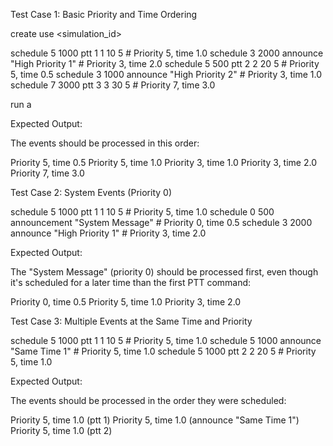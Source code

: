 Test Case 1: Basic Priority and Time Ordering

create
use <simulation_id>

schedule 5 1000 ptt 1 1 10 5      # Priority 5, time 1.0
schedule 3 2000 announce "High Priority 1" # Priority 3, time 2.0
schedule 5 500 ptt 2 2 20 5      # Priority 5, time 0.5
schedule 3 1000 announce "High Priority 2" # Priority 3, time 1.0
schedule 7 3000 ptt 3 3 30 5      # Priority 7, time 3.0

run a

Expected Output:

The events should be processed in this order:

Priority 5, time 0.5
Priority 5, time 1.0
Priority 3, time 1.0
Priority 3, time 2.0
Priority 7, time 3.0


Test Case 2: System Events (Priority 0)

schedule 5 1000 ptt 1 1 10 5      # Priority 5, time 1.0
schedule 0 500 announcement "System Message" # Priority 0, time 0.5
schedule 3 2000 announce "High Priority 1" # Priority 3, time 2.0

Expected Output:

The "System Message" (priority 0) should be processed first, even though it's scheduled for a later time than the first PTT command:

Priority 0, time 0.5
Priority 5, time 1.0
Priority 3, time 2.0

Test Case 3: Multiple Events at the Same Time and Priority

schedule 5 1000 ptt 1 1 10 5      # Priority 5, time 1.0
schedule 5 1000 announce "Same Time 1" # Priority 5, time 1.0
schedule 5 1000 ptt 2 2 20 5      # Priority 5, time 1.0

Expected Output:

The events should be processed in the order they were scheduled:

Priority 5, time 1.0 (ptt 1)
Priority 5, time 1.0 (announce "Same Time 1")
Priority 5, time 1.0 (ptt 2)